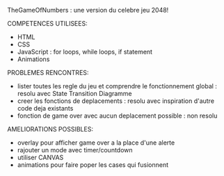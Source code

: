 TheGameOfNumbers : une version du celebre jeu 2048!

COMPETENCES UTILISEES:
- HTML
- CSS
- JavaScript : for loops, while loops, if statement
- Animations

PROBLEMES RENCONTRES:

- lister toutes les regle du jeu et comprendre le fonctionnement global : resolu avec State Transition Diagramme
- creer les fonctions de deplacements : resolu avec inspiration d'autre code deja existants 
- fonction de game over avec aucun deplacement possible : non resolu

AMELIORATIONS POSSIBLES:

- overlay pour afficher game over a la place d'une alerte
- rajouter un mode avec timer/countdown
- utiliser CANVAS
- animations pour faire poper les cases qui fusionnent
